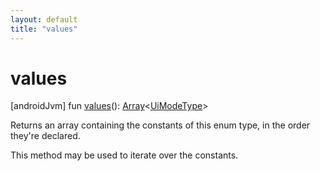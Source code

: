 ```yaml
---
layout: default
title: "values"
---
```


# values

[androidJvm]
fun [values](values.md)(): [Array](https://kotlinlang.org/api/core/kotlin-stdlib/kotlin/-array/index.html)<[UiModeType](index.md)>

Returns an array containing the constants of this enum type, in the order they're declared.

This method may be used to iterate over the constants.